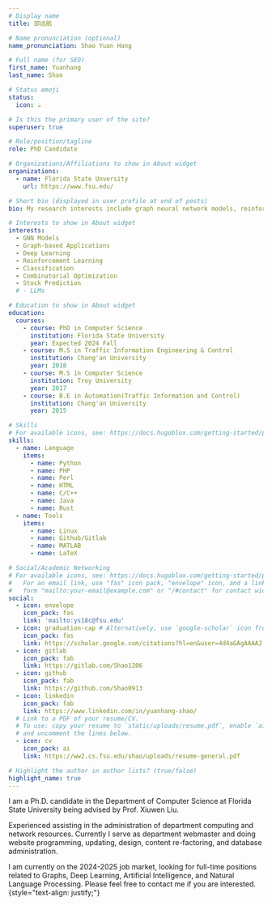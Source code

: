 ```yaml
---
# Display name
title: 邵远航

# Name pronunciation (optional)
name_pronunciation: Shao Yuan Hang

# Full name (for SEO)
first_name: Yuanhang
last_name: Shao

# Status emoji
status:
  icon: ☕️

# Is this the primary user of the site?
superuser: true

# Role/position/tagline
role: PhD Candidate

# Organizations/Affiliations to show in About widget
organizations:
  - name: Florida State Unversity
    url: https://www.fsu.edu/

# Short bio (displayed in user profile at end of posts)
bio: My research interests include graph neural network models, reinforcement learning and graph-based applications.

# Interests to show in About widget
interests:
  - GNN Models
  - Graph-based Applications
  - Deep Learning
  - Reinforcement Learning
  - Classification
  - Combinatorial Optimization
  - Stock Prediction
  # - LLMs

# Education to show in About widget
education:
  courses:
    - course: PhD in Computer Science
      institution: Florida State University
      year: Expected 2024 Fall
    - course: M.S in Traffic Information Engineering & Control
      institution: Chang'an University
      year: 2018
    - course: M.S in Computer Science
      institution: Troy University
      year: 2017
    - course: B.E in Automation(Traffic Information and Control)
      institution: Chang'an University
      year: 2015

# Skills
# For available icons, see: https://docs.hugoblox.com/getting-started/page-builder/#icons
skills:
  - name: Language
    items:
      - name: Python
      - name: PHP
      - name: Perl
      - name: HTML
      - name: C/C++
      - name: Java
      - name: Rust
  - name: Tools
    items:
      - name: Linux
      - name: Github/Gitlab
      - name: MATLAB
      - name: LaTeX

# Social/Academic Networking
# For available icons, see: https://docs.hugoblox.com/getting-started/page-builder/#icons
#   For an email link, use "fas" icon pack, "envelope" icon, and a link in the
#   form "mailto:your-email@example.com" or "/#contact" for contact widget.
social:
  - icon: envelope
    icon_pack: fas
    link: 'mailto:ys18c@fsu.edu'
  - icon: graduation-cap # Alternatively, use `google-scholar` icon from `ai` icon pack
    icon_pack: fas
    link: https://scholar.google.com/citations?hl=en&user=4d4aGAgAAAAJ
  - icon: gitlab
    icon_pack: fab
    link: https://gitlab.com/Shao1206
  - icon: github
    icon_pack: fab
    link: https://github.com/Shao0913
  - icon: linkedin
    icon_pack: fab
    link: https://www.linkedin.com/in/yuanhang-shao/
  # Link to a PDF of your resume/CV.
  # To use: copy your resume to `static/uploads/resume.pdf`, enable `ai` icons in `params.yaml`,
  # and uncomment the lines below.
  - icon: cv
    icon_pack: ai
    link: https://ww2.cs.fsu.edu/shao/uploads/resume-general.pdf

# Highlight the author in author lists? (true/false)
highlight_name: true
---
```


I am a Ph.D. candidate in the Department of Computer Science at Florida State University being advised by Prof. Xiuwen Liu.

Experienced assisting in the administration of department computing and network resources. Currently I serve as department webmaster and doing website programming, updating, design, content re-factoring, and database administration.

I am currently on the 2024-2025 job market, looking for full-time positions related to Graphs, Deep Learning, Artificial Intelligence, and Natural Language Processing. Please feel free to contact me if you are interested.
{style="text-align: justify;"}
